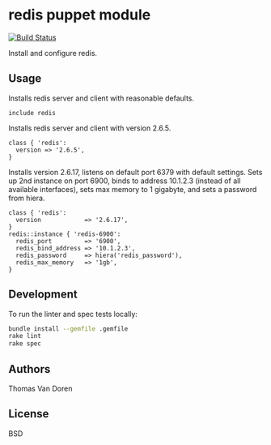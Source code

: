 redis puppet module
===================

[![Build Status](https://secure.travis-ci.org/thomasvandoren/puppet-redis.png)](http://travis-ci.org/thomasvandoren/puppet-redis)

Install and configure redis.

Usage
-----
Installs redis server and client with reasonable defaults.

```puppet
include redis
```

Installs redis server and client with version 2.6.5.

```puppet
class { 'redis':
  version => '2.6.5',
}
```

Installs version 2.6.17, listens on default port 6379 with default settings.
Sets up 2nd instance on port 6900, binds to address 10.1.2.3 (instead of all 
available interfaces), sets max memory to 1 gigabyte, and sets a password from 
hiera.

```puppet
class { 'redis':
  version            => '2.6.17',
}
redis::instance { 'redis-6900':
  redis_port         => '6900',
  redis_bind_address => '10.1.2.3',
  redis_password     => hiera('redis_password'),
  redis_max_memory   => '1gb',
}
```

Development
-----------

To run the linter and spec tests locally:

```bash
bundle install --gemfile .gemfile
rake lint
rake spec
```

Authors
-------
Thomas Van Doren

License
-------
BSD
